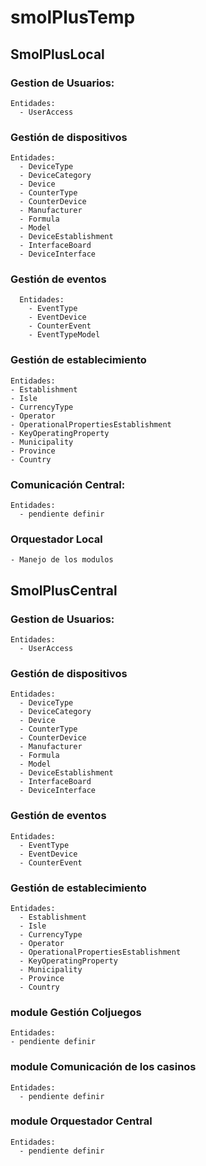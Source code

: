 # smolPlusTemp

## SmolPlusLocal

### Gestion de Usuarios:

    Entidades:
      - UserAccess

### Gestión de dispositivos

    Entidades:
      - DeviceType
      - DeviceCategory
      - Device
      - CounterType
      - CounterDevice
      - Manufacturer
      - Formula
      - Model
      - DeviceEstablishment
      - InterfaceBoard
      - DeviceInterface

### Gestión de eventos

      Entidades:
        - EventType
        - EventDevice
        - CounterEvent
        - EventTypeModel

### Gestión de establecimiento

    Entidades:
    - Establishment
    - Isle
    - CurrencyType
    - Operator
    - OperationalPropertiesEstablishment
    - KeyOperatingProperty
    - Municipality
    - Province
    - Country

### Comunicación Central:

    Entidades:
      - pendiente definir

### Orquestador Local

    - Manejo de los modulos

## SmolPlusCentral

### Gestion de Usuarios:

    Entidades:
      - UserAccess

### Gestión de dispositivos

    Entidades:
      - DeviceType
      - DeviceCategory
      - Device
      - CounterType
      - CounterDevice
      - Manufacturer
      - Formula
      - Model
      - DeviceEstablishment
      - InterfaceBoard
      - DeviceInterface

### Gestión de eventos

    Entidades:
      - EventType
      - EventDevice
      - CounterEvent

### Gestión de establecimiento

    Entidades:
      - Establishment
      - Isle
      - CurrencyType
      - Operator
      - OperationalPropertiesEstablishment
      - KeyOperatingProperty
      - Municipality
      - Province
      - Country

### module Gestión Coljuegos

    Entidades:
    - pendiente definir

### module Comunicación de los casinos

    Entidades:
      - pendiente definir

### module Orquestador Central

    Entidades:
      - pendiente definir
